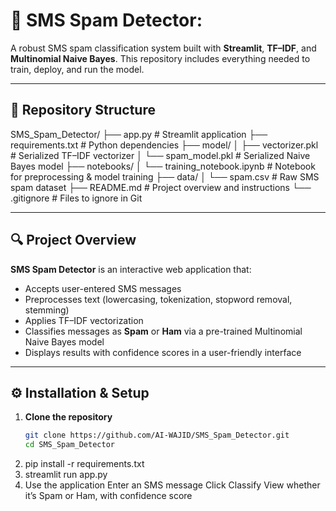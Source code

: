 # 📨 SMS Spam Detector:

A robust SMS spam classification system built with **Streamlit**, **TF–IDF**, and **Multinomial Naive Bayes**. This repository includes everything needed to train, deploy, and run the model.

---

## 📁 Repository Structure

SMS_Spam_Detector/
├── app.py # Streamlit application
├── requirements.txt # Python dependencies
├── model/
│ ├── vectorizer.pkl # Serialized TF–IDF vectorizer
│ └── spam_model.pkl # Serialized Naive Bayes model
├── notebooks/
│ └── training_notebook.ipynb # Notebook for preprocessing & model training
├── data/
│ └── spam.csv # Raw SMS spam dataset
├── README.md # Project overview and instructions
└── .gitignore # Files to ignore in Git

---

## 🔍 Project Overview

**SMS Spam Detector** is an interactive web application that:

- Accepts user-entered SMS messages
- Preprocesses text (lowercasing, tokenization, stopword removal, stemming)
- Applies TF–IDF vectorization
- Classifies messages as **Spam** or **Ham** via a pre-trained Multinomial Naive Bayes model
- Displays results with confidence scores in a user-friendly interface

---

## ⚙️ Installation & Setup

1. **Clone the repository**  
   ```bash
   git clone https://github.com/AI-WAJID/SMS_Spam_Detector.git
   cd SMS_Spam_Detector
2. pip install -r requirements.txt
3. streamlit run app.py
4. Use the application
       Enter an SMS message
       Click Classify
       View whether it’s Spam or Ham, with confidence score


